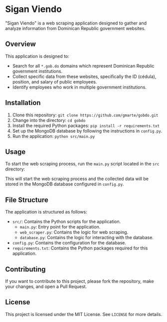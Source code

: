 # Sigan Viendo

"Sigan Viendo" is a web scraping application designed to gather and analyze information from Dominican Republic government websites.

## Overview

This application is designed to:

- Search for all `*.gob.do` domains which represent Dominican Republic government institutions.
- Collect specific data from these websites, specifically the ID (cédula), position, and salary of public employees.
- Identify employees who work in multiple government institutions.

## Installation

1. Clone this repository: `git clone https://github.com/gmarte/gobdo.git`
2. Change into the directory: `cd gobdo`
3. Install the required Python packages: `pip install -r requirements.txt`
4. Set up the MongoDB database by following the instructions in `config.py`.
5. Run the application: `python src/main.py`

## Usage

To start the web scraping process, run the `main.py` script located in the `src` directory:

This will start the web scraping process and the collected data will be stored in the MongoDB database configured in `config.py`.

## File Structure

The application is structured as follows:

- `src/`: Contains the Python scripts for the application.
  - `main.py`: Entry point for the application.
  - `web_scraper.py`: Contains the logic for web scraping.
  - `database.py`: Contains the logic for interacting with the database.
- `config.py`: Contains the configuration for the database.
- `requirements.txt`: Contains the Python packages required for this application.

## Contributing

If you want to contribute to this project, please fork the repository, make your changes, and open a Pull Request.

## License

This project is licensed under the MIT License. See `LICENSE` for more details.
